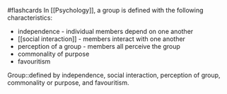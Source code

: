 #flashcards 
In [[Psychology]], a group is defined with the following characteristics:
* independence - individual members depend on one another
* [[social interaction]] - members interact with one another
* perception of a group - members all perceive the group
* commonality of purpose
* favouritism

Group::defined by independence, social interaction, perception of group, commonality or purpose, and favouritism.
<!--SR:!2023-11-08,2,210-->

